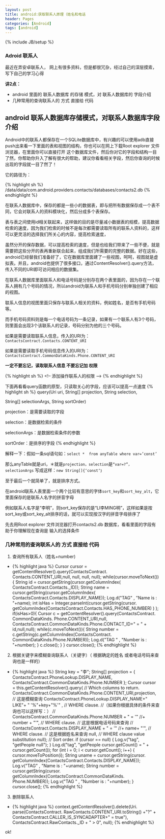 ```yaml
---
layout: post
title: android:获取联系人原理（姓名和电话
header: Pages
categories: [Android]
tags: [android]
---
```

{% include JB/setup %}

### Adroid 联系人

最近在弄安卓联系人， 网上有很多资料，但是都很冗杂，经过自己的深层摸索，写下自己的学习心得

__讲2点：__

* android 里面的 联系人数据库 的存储 模式，对 联系人数据库的 字段介绍
* 几种常用的查询联系人的 方式 直接给 代码

## android 联系人数据库存储模式，对联系人数据库字段介绍

Android中的联系人都保存在一个SQLite数据库中，有兴趣的可以使用adb直接push出来看一下里面的表和视图的结构，你也可以在网上下载Root explorer 文件浏览器，在里面你可以直接打开 这个数据库文件，然后你对它的字段和结构一目了然，你帮助你升入了解有很大的帮助，建议你看看相关字段，然后你查询的时候 出现的字段就一目了然了！

它的路径为：

{% highlight sh %}
/data/data/com.android.providers.contacts/databases/contacts2.db
{% endhighlight  %}

在联系人数据库中，保存的都是一些小的数据表，即与把所有数据保存成一个表不同，它会对联系人的资料模块化，然后分成多个表保存。

表与表之间使用id相关联起来，这样做的目的是尽量减小数据表的规模，提高数据检索的速度，因为我们检索的时候不是每次都需要读取所有的联系人资料的，这样可以更灵活的选择我们所关心的内容，提高检索速度，

虽然分开的保存数据，可以提高检索的速度，但是也给我们带来了一些不便，就是需要把这些分开的表再重新联合起来，组成我们所需要的完整的数据。好在这些，android已经替我们准备好了，它在数据库里面建了一些视图，呵呵，视图就是虚拟表。并且，android也提供了很多接口，通过ContentResolver().query方法，传入不同的URI即可访问相应的数据集。

在联系人数据库里面联系人和电话号码是分别存在两个表里面的，因为存在一个联系人拥有几个号码的情况，所以android为联系人和手机号码分别单独创建了相应的视图。

联系人信息的视图里面只保存与联系人相关的资料，例如姓名，是否有手机号码等。

而手机号码资料则是每一个电话号码为一条记录，如果有一个联系人有3个号码，则里面会出现3个该联系人的记录，号码分别为他的三个号码。

如果是需要读取联系人信息，传入的URI为：`ContactsContract.Contacts.CONTENT_URI`

如果是需要读取手机号码信息传入的URI为：`ContactsContract.CommonDataKinds.Phone.CONTENT_URI`

__一定不要忘记，读取联系人信息 不要忘记加 权限__

{% highlight sh %}
<!– 添加操作联系人的权限 –>
<uses-permission android:name=”android.permission.READ_CONTACTS” />
<uses-permission android:name=”android.permission.WRITE_CONTACTS” />
{% endhighlight  %}

下面再看看query函数的原型，只读取关心的字段，应该可以提高一点速度
{% highlight sh %}
query(Uri uri, String[] projection, String selection,

String[] selectionArgs, String sortOrder)

projection：是需要读取的字段

selection：是数据检索的条件

selectionArgs：是数据检索条件的参数

sortOrder：是排序的字段
{% endhighlight  %}

解释一下：假如一条sql语句如：`select *  from anyTable where var=’const’`

那么anyTable就是uri，＊就是`projection，selection`是`“var=?”，selectionArgs` 写成这样：`new String[]{‘const‘｝`

至于最后一个就简单了，就是排序方式。

在android联系人表里面一个两个比较有意思的字体`sort_key`和`sort_key_alt`，它里面保存的是联系人名字的拼音字母

例如联系人名字是“李明”，则sort_key保存的是“LI李MING明”，这样如果是按sort_key或sort_key_alt排序的话，就可以实现按汉字的拼音字母排序了

先去用Root explorer 文件浏览器打开contacts2.db 数据库，看看里面的字段有助于你理解现在查询是 输入的选择条件

### 几种常用的查询联系人的 方式 直接给 代码


1. 查询所有联系人（姓名+number)
  * {% highlight java %}
Cursor cursor = getContentResolver().query(ContactsContract.
Contacts.CONTENT_URI,null, null, null, null);
while(cursor.moveToNext()){
  String id = cursor.getString(cursor.getColumnIndex(
  ContactsContract.Contacts._ID));
  String name = cursor.getString(cursor.getColumnIndex(
  ContactsContract.Contacts.DISPLAY_NAME));
  Log.d("TAG" , "Name is : "+name);
  int isHas = Integer.parseInt(cursor.getString(cursor.
                        getColumnIndex(ContactsContract.Contacts.HAS_PHONE_NUMBER)
                   )
              );
  if(isHas>0){
     Cursor c = getContentResolver().query(ContactsContract.
     CommonDataKinds.
     Phone.CONTENT_URI,null,
     ContactsContract.CommonDataKinds.Phone.CONTACT_ID+" = " + id,null,null);
     while(c.moveToNext()){
        String number = c.getString(c.getColumnIndex(ContactsContract.
        CommonDataKinds.Phone.NUMBER));
        Log.d("TAG " , "Number is : "+number);
     }
    c.close();
  }
}
cursor.close();
{% endhighlight  %}

2. 根据关键字来模糊查询联系人（关键字）（ 根据确定的姓名 或者电话号码来查询也是一样的）
  * {% highlight java %}
String key = "李";
String[] projection = { ContactsContract.PhoneLookup.DISPLAY_NAME,
                        ContactsContract.CommonDataKinds.Phone.NUMBER };
Cursor cursor = this.getContentResolver().query(
                     // Which columns to return.
                     ContactsContract.CommonDataKinds.Phone.CONTENT_URI,projection,
                    // 这是模糊查询
ContactsContract.PhoneLookup.DISPLAY_NAME+" LIKE"+
" '%"+key+"%'"
, // WHERE clause.
//（如果你根据具体的条件来查询也可以这样写：）
// ContactsContract.CommonDataKinds.Phone.NUMBER + " = '"
//+ number + "'", // WHERE clause.    // 这是根据电话号码来查询
// ContactsContract.Contacts.DISPLAY_NAME + " = '"
//+ name+ "'", // WHERE clause.    // 这是根据姓名来查询
null, // WHERE clause value substitution
null); // Sort order.
if (cursor == null) {
  Log.v("tag", "getPeople null");
}
Log.d("tag", "getPeople cursor.getCount() = " + cursor.getCount());
for (int i = 0; i < cursor.getCount(); i++) {
  cursor.moveToPosition(i);
  String uname = cursor.getString(cursor.
  getColumnIndex(ContactsContract.Contacts.DISPLAY_NAME));
  Log.v("TAG" , "Name is : "+uname);
  String number = cursor.getString(cursor.
  getColumnIndex(ContactsContract.CommonDataKinds.
  Phone.NUMBER));
  Log.v("TAG " , "Number is : "+number);
}
cursor.close();
{% endhighlight  %}

3. 删除联系人
  * {% highlight java %}
 context.getContentResolver().delete(Uri.
 parse(ContactsContract.
 RawContacts.CONTENT_URI.toString() +"?" +
 ContactsContract.CALLER_IS_SYNCADAPTER+" = true"),
 ContactsContract.RawContacts._ID + " > 0", null);
{% endhighlight  %}

ok!